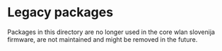 Legacy packages
===============

Packages in this directory are no longer used in the core wlan slovenija firmware, are
not maintained and might be removed in the future.

